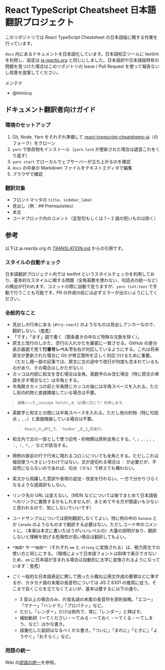 # React TypeScript Cheatsheet 日本語翻訳プロジェクト

このリポジトリでは React TypeScript Cheatsheet の日本語版に関する作業を行っています。

`docs` 内にあるドキュメントを日本語化しています。日本語校正ツールに textlint を利用し、設定は [ja.reactjs.org](https://github.com/reactjs/ja.reactjs.org/) と同じにしました。日本語訳や日本語版特有の問題を見つけた場合はこのリポジトリの Issue / Pull Request を使って報告ないし改善を提案してください。

メンテナ

- @kimizuy

## ドキュメント翻訳者向けガイド

### 環境のセットアップ

1. Git, Node, Yarn をそれぞれ準備して [react-typescript-cheatsheets-ja](https://github.com/kimizuy/react-typescript-cheatsheets-ja)（のフォーク）をクローン
2. `yarn` で依存物をインストール（`yarn.lock` が更新された場合は適宜これをくり返す）
3. `yarn start` でローカルウェブサーバーが立ち上がるのを確認
4. `docs` の中身の Markdown ファイルをテキストエディタで編集
5. ブラウザで確認

### 翻訳対象

- フロントマッタの `title`、`sidebar_label`
- 見出し（例：\## Prerequisites）
- 本文
- コードブロック内のコメント（定型句もしくは 1 ~ 2 語の短いものは除く）

## 参考

以下は ja.reactjs.org の [TRANSLATION.md](https://github.com/reactjs/ja.reactjs.org/blob/master/TRANSLATION.md) からの引用です。

### スタイルの自動チェック

日本語翻訳プロジェクト内では textlint というスタイルチェッカを利用しており、基本的なスタイルに関する問題（全角英数を使わない、句読点の統一など）の検出が行われます。コミットの際に自動で走りますが、`yarn lint:text` で手動で行うことも可能です。PR の作成の前には必ずエラーが出ないようにしてください。

### 全般的なこと

- 見出しの行末にある `{#try-react}` のようなものは見出しアンカーなので、翻訳しない。（[参考](https://github.com/reactjs/reactjs.org/issues/1608)）
- 「です」「ます」調で書く（箇条書きの中など特殊な文脈を除く）。
- 原文と改行のしかた、空行の入れかたを厳密に一致させる。GitHub の差分表示画面で見て**行番号レベルで**左右が対応しているようにする。これは将来原文が更新された場合に Git が修正箇所を正しく対応づけるために重要。（ただし極一部の記事では、原文に文の途中で改行が何度も含まれているものがあり、その場合はしかたがない）
- カッコは内部に和文を含む場合は全角、英数字のみ含む場合（特に原文の単語を示す場合など）は半角とする。
- 半角開きカッコの前と半角閉じカッコの後には半角スペースを入れる。ただし別の約物と直接隣接している場合は不要。

> ```
> 避難ハッチ␣(escape hatch)␣を（必要に応じて）利用します。
> ```

- 英数字と和文との間には半角スペースを入れる。ただし他の約物（特に句読点 。, 、）と直接隣接している場合は不要。

  > ```
  > React␣の␣API␣で、`fooBar`␣を␣1␣回実行。
  > ```

- 和文内で文の一部として使う記号・約物類は原則全角とする。`「`, `」`, `、`, `。`, `：`, `！`, `？`, `／` などが該当する。
- 用例の直前の行で行末に現れるコロンについても全角とする。ただしこれは毎回使うべきというわけではない。文が途切れる場合は `：` が必要だが、不自然にならないのであれば、句点（マル）で終えても構わない。
- 英文から飛躍した意訳や表現の追加・改変を行わない。一方で分かりづらくなるような逐語訳もしない。
- リンク先の URL は変えない。（MDN などについては後でまとめて日本語版へのリンクに置換するかもしれませんが、まとめてやる方が間違いも少ないと思われるので、気にしないでいいです）
- コードサンプルについては原則翻訳しなくてよい。特に例の中の `banana` とか `Canada` のようなものまで翻訳する必要はない。ただしコード中のコメントに、（本来は本文に書いたほうがいいレベルの）大量の説明があり、翻訳しないと理解を妨げる危険性が高い場合は翻訳してもよい。
- `*強調*` や `**強調**`（それぞれ `em` と `strong` に変換される）は、極力原文での使い方と同じにする。（環境によって日本語フォントは斜体で表示できないため、`em` に日本語が含まれる場合は自動的に太字に変換されるようになっています：[参考](https://github.com/reactjs/ja.reactjs.org/issues/22)）
- ごく一般的な日本語表記に関して困ったら概ね公用文作成の要領などに準ずるが、カタカナ語の末尾の長音符については JIS Z 8301 の推奨に従う。そこまで目くじらを立てなくてよいが、基本は要するに以下の通り。
  - 3 音以上の場合のみ、片仮名語の末尾の長音符を原則省略。「エコー」「マナー」「ハンドラ」「プロパティ」など。
  - ただし「レンダー」だけは例外で、常に「レンダー」と伸ばす。
  - 補助動詞（～てください・～てみる・～ておく・～てくる・～てしまう、など）はかな書き。
  - 語彙化した副詞はなるべくかな書き。「ついに」「まれに」「ときに」「ようやく」「おそらく」など。

### 用語の統一

Wiki の[訳語の統一](https://github.com/reactjs/ja.reactjs.org/wiki/%E8%A8%B3%E8%AA%9E%E3%81%AE%E7%B5%B1%E4%B8%80)を参照。
